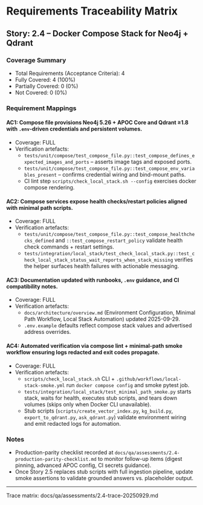 # Requirements Traceability Matrix

## Story: 2.4 – Docker Compose Stack for Neo4j + Qdrant

### Coverage Summary
- Total Requirements (Acceptance Criteria): 4
- Fully Covered: 4 (100%)
- Partially Covered: 0 (0%)
- Not Covered: 0 (0%)

### Requirement Mappings

#### AC1: Compose file provisions Neo4j 5.26 + APOC Core and Qdrant ≥1.8 with `.env`-driven credentials and persistent volumes.
- Coverage: FULL
- Verification artefacts:
  - `tests/unit/compose/test_compose_file.py::test_compose_defines_expected_images_and_ports` – asserts image tags and exposed ports.
  - `tests/unit/compose/test_compose_file.py::test_compose_env_variables_present` – confirms credential wiring and bind-mount paths.
  - CI lint step `scripts/check_local_stack.sh --config` exercises docker compose rendering.

#### AC2: Compose services expose health checks/restart policies aligned with minimal path scripts.
- Coverage: FULL
- Verification artefacts:
  - `tests/unit/compose/test_compose_file.py::test_compose_healthchecks_defined` and `::test_compose_restart_policy` validate health check commands + restart settings.
  - `tests/integration/local_stack/test_check_local_stack.py::test_check_local_stack_status_wait_reports_when_stack_missing` verifies the helper surfaces health failures with actionable messaging.

#### AC3: Documentation updated with runbooks, `.env` guidance, and CI compatibility notes.
- Coverage: FULL
- Verification artefacts:
  - `docs/architecture/overview.md` (Environment Configuration, Minimal Path Workflow, Local Stack Automation) updated 2025-09-29.
  - `.env.example` defaults reflect compose stack values and advertised address overrides.

#### AC4: Automated verification via compose lint + minimal-path smoke workflow ensuring logs redacted and exit codes propagate.
- Coverage: FULL
- Verification artefacts:
  - `scripts/check_local_stack.sh` CLI + `.github/workflows/local-stack-smoke.yml` run `docker compose config` and smoke pytest job.
  - `tests/integration/local_stack/test_minimal_path_smoke.py` starts stack, waits for health, executes stub scripts, and tears down volumes (skips only when Docker CLI unavailable).
  - Stub scripts (`scripts/create_vector_index.py`, `kg_build.py`, `export_to_qdrant.py`, `ask_qdrant.py`) validate environment wiring and emit redacted logs for automation.

### Notes
- Production-parity checklist recorded at `docs/qa/assessments/2.4-production-parity-checklist.md` to monitor follow-up items (digest pinning, advanced APOC config, CI secrets guidance).
- Once Story 2.5 replaces stub scripts with full ingestion pipeline, update smoke assertions to validate grounded answers vs. placeholder output.

---
Trace matrix: docs/qa/assessments/2.4-trace-20250929.md
